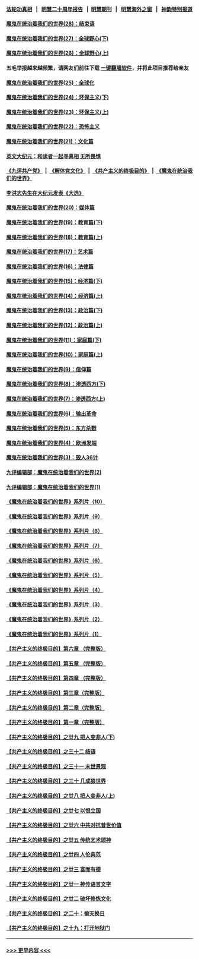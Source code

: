 #### [法轮功真相](https://github.com/gfw-breaker/truth/blob/master/README.md?t=0) &nbsp;&nbsp;|&nbsp;&nbsp; [明慧二十周年报告](https://github.com/gfw-breaker/mh-reports/blob/master/README.md?t=0) &nbsp;&nbsp;|&nbsp;&nbsp;[明慧期刊](https://github.com/gfw-breaker/mh-qikan) &nbsp;&nbsp;|&nbsp;&nbsp; [明慧海外之窗](https://github.com/gfw-breaker/mh-news/blob/master/README.md?t=0) &nbsp;&nbsp;|&nbsp;&nbsp; [神韵特别报道](https://github.com/gfw-breaker/mh-news/blob/master/shenyun.md?t=0)
#### [魔鬼在统治着我们的世界(28)：结束语](../pages/nsc422/n10936246.md?t=06101452) 
#### [魔鬼在统治着我们的世界(27)：全球野心(下)](../pages/nsc422/n10928319.md?t=06101452) 
#### [魔鬼在统治着我们的世界(26)：全球野心(上)](../pages/nsc422/n10900318.md?t=06101452) 
#### 五毛举报越来越频繁，请网友们前往下载 [一键翻墙软件](https://github.com/gfw-breaker/ssr-accounts)，并将此项目推荐给亲友
#### [魔鬼在统治着我们的世界(25)：全球化](../pages/nsc422/n10788205.md?t=06101452) 
#### [魔鬼在统治着我们的世界(24)：环保主义(下)](../pages/nsc422/n10695307.md?t=06101452) 
#### [魔鬼在统治着我们的世界(23)：环保主义(上)](../pages/nsc422/n10688613.md?t=06101452) 
#### [魔鬼在统治着我们的世界(22)：恐怖主义](../pages/nsc422/n10614727.md?t=06101452) 
#### [魔鬼在统治着我们的世界(21)：文化篇](../pages/nsc422/n10597706.md?t=06101452) 
#### [英文大纪元：和读者一起寻真相 无所畏惧](../pages/nsc422/n12542027.md?t=06101452) 
#### [《九评共产党》](https://github.com/begood0513/9ping.md/blob/master/README.md) &nbsp;|&nbsp; [《解体党文化》](../../../../jtdwh.md/blob/master/README.md)  &nbsp;|&nbsp; [《共产主义的终极目的》](../../../../gczydzjmd.md/blob/master/README.md) &nbsp;|&nbsp; [《魔鬼在统治我们的世界》](../../../../mgztzwmdsj.md/blob/master/README.md) 
#### [李洪志先生在大纪元发表《大选》](../pages/nsc422/n12534746.md?t=06101452) 
#### [魔鬼在统治着我们的世界(20)：媒体篇](../pages/nsc422/n10586579.md?t=06101452) 
#### [魔鬼在统治着我们的世界(19)：教育篇(下)](../pages/nsc422/n10564808.md?t=06101452) 
#### [魔鬼在统治着我们的世界(18)：教育篇(上)](../pages/nsc422/n10526970.md?t=06101452) 
#### [魔鬼在统治着我们的世界(17)：艺术篇](../pages/nsc422/n10499093.md?t=06101452) 
#### [魔鬼在统治着我们的世界(16)：法律篇](../pages/nsc422/n10485969.md?t=06101452) 
#### [魔鬼在统治着我们的世界(15)：经济篇(下)](../pages/nsc422/n10469975.md?t=06101452) 
#### [魔鬼在统治着我们的世界(14)：经济篇(上)](../pages/nsc422/n10457370.md?t=06101452) 
#### [魔鬼在统治着我们的世界(13)：政治篇(下)](../pages/nsc422/n10448270.md?t=06101452) 
#### [魔鬼在统治着我们的世界(12)：政治篇(上)](../pages/nsc422/n10444576.md?t=06101452) 
#### [魔鬼在统治着我们的世界(11)：家庭篇(下)](../pages/nsc422/n10440961.md?t=06101452) 
#### [魔鬼在统治着我们的世界(10)：家庭篇(上)](../pages/nsc422/n10435448.md?t=06101452) 
#### [魔鬼在统治着我们的世界(9)：信仰篇](../pages/nsc422/n10432159.md?t=06101452) 
#### [魔鬼在统治着我们的世界(8)：渗透西方(下)](../pages/nsc422/n10429603.md?t=06101452) 
#### [魔鬼在统治着我们的世界(7)：渗透西方(上)](../pages/nsc422/n10426013.md?t=06101452) 
#### [魔鬼在统治着我们的世界(6)：输出革命](../pages/nsc422/n10421536.md?t=06101452) 
#### [魔鬼在统治着我们的世界(5)：东方杀戮](../pages/nsc422/n10417707.md?t=06101452) 
#### [魔鬼在统治着我们的世界(4)：欧洲发端](../pages/nsc422/n10414890.md?t=06101452) 
#### [魔鬼在统治着我们的世界(3)：毁人36计](../pages/nsc422/n10411583.md?t=06101452) 
#### [九评编辑部：魔鬼在统治着我们的世界(2)](../pages/nsc422/n10410036.md?t=06101452) 
#### [九评编辑部：魔鬼在统治着我们的世界(1)](../pages/nsc422/n10406825.md?t=06101452) 
#### [《魔鬼在统治着我们的世界》系列片（10）](../pages/nsc422/n12292670.md?t=06101452) 
#### [《魔鬼在统治着我们的世界》系列片（9）](../pages/nsc422/n12290859.md?t=06101452) 
#### [《魔鬼在统治着我们的世界》系列片（8）](../pages/nsc422/n12287445.md?t=06101452) 
#### [《魔鬼在统治着我们的世界》系列片（7）](../pages/nsc422/n12283425.md?t=06101452) 
#### [《魔鬼在统治着我们的世界》系列片（6）](../pages/nsc422/n12282314.md?t=06101452) 
#### [《魔鬼在统治着我们的世界》系列片（5）](../pages/nsc422/n12281419.md?t=06101452) 
#### [《魔鬼在统治着我们的世界》系列片（4）](../pages/nsc422/n12274024.md?t=06101452) 
#### [《魔鬼在统治着我们的世界》系列片（3）](../pages/nsc422/n12271322.md?t=06101452) 
#### [《魔鬼在统治着我们的世界》系列片（2）](../pages/nsc422/n12269049.md?t=06101452) 
#### [《魔鬼在统治着我们的世界》系列片（1）](../pages/nsc422/n12267575.md?t=06101452) 
#### [【共产主义的终极目的】第六章 （完整版）](../pages/nsc422/n11428913.md?t=06101452) 
#### [【共产主义的终极目的】第五章 （完整版）](../pages/nsc422/n11428912.md?t=06101452) 
#### [【共产主义的终极目的】第四章 （完整版）](../pages/nsc422/n11428907.md?t=06101452) 
#### [【共产主义的终极目的】第三章（完整版）](../pages/nsc422/n11428848.md?t=06101452) 
#### [【共产主义的终极目的】第二章（完整版）](../pages/nsc422/n11428831.md?t=06101452) 
#### [【共产主义的终极目的】第一章（完整版）](../pages/nsc422/n11417651.md?t=06101452) 
#### [【共产主义的终极目的】之廿九 把人变非人(下)](../pages/nsc422/n11344140.md?t=06101452) 
#### [【共产主义的终极目的】之三十二 结语](../pages/nsc422/n11360535.md?t=06101452) 
#### [【共产主义的终极目的】之三十一 末世景观](../pages/nsc422/n11351129.md?t=06101452) 
#### [【共产主义的终极目的】之三十 几成狼世界](../pages/nsc422/n11348280.md?t=06101452) 
#### [【共产主义的终极目的】之廿八 把人变非人(上)](../pages/nsc422/n11340492.md?t=06101452) 
#### [【共产主义的终极目的】之廿七 以恨立国](../pages/nsc422/n11336944.md?t=06101452) 
#### [【共产主义的终极目的】之廿六 中共对抗普世价值](../pages/nsc422/n11324785.md?t=06101452) 
#### [【共产主义的终极目的】之廿五 传统艺术颂神](../pages/nsc422/n11296396.md?t=06101452) 
#### [【共产主义的终极目的】之廿四 人伦典范](../pages/nsc422/n11296397.md?t=06101452) 
#### [【共产主义的终极目的】之廿三 富而有德](../pages/nsc422/n11283598.md?t=06101452) 
#### [【共产主义的终极目的】之廿一 神传语言文字](../pages/nsc422/n11263265.md?t=06101452) 
#### [【共产主义的终极目的】之廿二 破坏修炼文化](../pages/nsc422/n11245728.md?t=06101452) 
#### [【共产主义的终极目的】之二十：偷天换日](../pages/nsc422/n11238846.md?t=06101452) 
#### [【共产主义的终极目的】之十九：打开地狱门](../pages/nsc422/n11206376.md?t=06101452) 

----
#### [ >>> 更早内容 <<< ](../indexes/nsc422-earlier.md)
